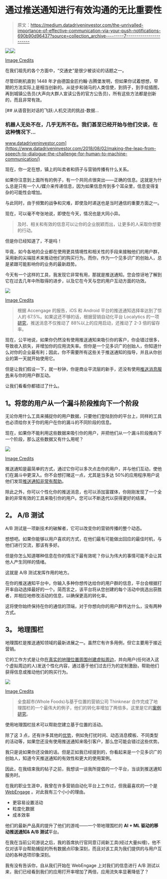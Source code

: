 # 通过推送通知进行有效沟通的无比重要性

> 原文：<https://medium.datadriveninvestor.com/the-unrivalled-importance-of-effective-communication-via-your-push-notifications-690b90d96437?source=collection_archive---------7----------------------->

[![](img/d16ffc25f3927e447ce3b2d996186c7e.png)](http://www.track.datadriveninvestor.com/1B9E)![](img/cb3fd1f7f9310b45ed60faa6d6e67c21.png)

[Image Credits](https://www.offgridweb.com/preparation/infographic-the-history-of-communication/)

在我们祖先的各个方面中，“交通史”是很少被谈论的话题之一。

尽管印刷机直到 1448 年才由德国金匠约翰·古腾堡发明，但如果你试着想想，早期的方法实际上是相当创新的。从徒步和骑马的人类信使，到鸽子，到手绘插图，再到城镇公告员(大声向大群人宣读公告的官方公告员)，所有这些方法都是创新的，而且非常有效。

[](https://www.datadriveninvestor.com/2018/08/02/making-the-leap-from-speech-to-dialogue-the-challenge-for-human-to-machine-communication/) [## 从语音到对话的飞跃:人机交流的挑战-数据…

### 机器人无处不在，几乎无所不在。我们甚至已经开始与他们交谈，在这种情况下…

www.datadriveninvestor.com](https://www.datadriveninvestor.com/2018/08/02/making-the-leap-from-speech-to-dialogue-the-challenge-for-human-to-machine-communication/) 

现在，你一定在想，镇上的叫卖者和鸽子与营销传播有什么关系。

如果你注意到上面所有的例子，有一个共同点很突出——正确的信息。这就是为什么总是只有一个人/媒介来传递信息，因为如果信息传到多个耳朵里，信息变得复杂的可能性会增加。

与此同时，由于频繁的战争和灾难，即使及时递送也是当时通信的重要方面之一。

现在，可以毫不夸张地说，即使在今天，情况也是大同小异。

> 及时、相关和有效的信息可以让你的企业脱颖而出，让更多的人采取你想要的行动。

但是你已经知道了，不是吗！

毕竟，如今各地的企业都在使用更具情境性和相关性的手段来接触他们的用户群，采用新的尖端技术来推动他们的购买行为。而你，作为一个见多识广的创始人，总是紧跟可能影响你的业务的最新趋势。

今天有一个这样的工具，我发现它非常有用，那就是推送通知。您会惊讶地了解到它在过去几年中所取得的进步，以及它在今天与您的用户互动方面的功效。

![](img/00e9cabda462038bde88b1e59668b790.png)

[Image Credits](https://softensy.com/how-to-use-push-notifications/)

> 根据 Accengage 的报告，iOS 和 Android 平台的推送通知选择率达到了惊人的 67.5%。如果这还不够的话，根据营销自动化平台 Localytics 的一项[研究](http://info.localytics.com/blog/push-messaging-drives-88-more-app-launches-for-users-who-opt-in)，推送消息不仅推动了 88%以上的应用启动，还推动了 2-3 倍的留存率。

现在，公平地说，如果你仍然没有使用推送通知来吸引你的客户，你会错过很多，导致收入损失，并增加你的应用流失率。但你是一个见多识广的创始人，你知道什么对你的企业最有利；因此，你不需要所有这些关于推送通知的指导，并且从你创业的第一天就开始使用它。

但是让我们假设一下，就一秒钟，你是商业平流层的新手，还没有使用[推送消息服务](https://webengage.com/mobile-push-notifications/)来与你的用户群互动。

让我们看看你都错过了什么。

## **1。将您的用户从一个漏斗阶段推向下一个阶段**

无论你用什么工具来捕捉你的用户数据，只要他们登陆到你的平台上，同样的工具也必须给你关于你的用户在你的漏斗的不同阶段的信息。

现在，如果你不能利用这些数据来吸引你的用户，并把他们从一个漏斗阶段推向下一个阶段，那么这些数据又有什么用呢？

![](img/4f48b9d05e4d8859efb3813a12b5b981.png)

[Image Credits](https://blog.marketo.com/2016/11/4-ways-to-optimize-the-middle-of-the-funnel.html/4-ways-to-optimize-the-middle-of-the-funnel-2)

推送通知是最简单的方式，通过它你可以多次点击你的用户，并与他们互动，使他们在漏斗中更深入。你不会想打赌这一点，尤其是当多达 50%的应用程序用户说他们发现[推送通知非常有帮助](http://info.localytics.com/blog/the-inside-view-how-consumers-really-feel-about-push-notifications)。

除此之外，你可以个性化你的推送消息，也可以添加富媒体，你刚刚发现了一个全新的非常有效的工具来吸引你的用户。您可以不断迭代以获得更好的结果。

## **2。** **A/B 测试**

A/B 测试是一项新技术的破解者，它可以改变你的营销传播的整个动态。

想想吧。如果你能够以用户喜欢的方式，在他们最有可能做出回应的最佳时机，与他们进行交流，那该有多好。

但是你怎么知道哪种信息在你的情况下最有效呢？你认为伟大的事情可能不会让其他人产生同样的情绪。

这就是 A/B 测试发挥作用的地方。

在你的推送通知平台中，你输入多种你想传达给你的用户群的信息，平台会根据打开率自动选择最好的一个。简而言之，该平台将从您创建的每个活动中挑选出获胜者，并相应地修改活动的信息，以确保更高的转化率。

这将使你始终保持在你的通信的顶端，对于你想向你的用户群传达什么，没有两种方式。

## **3。** **地理围栏**

地理围栏是推送通知领域的最新进展之一。虽然它有许多用例，但它主要用于接近营销。

它的工作方式是让你[在真实的地理位置周围创建虚拟周边](https://webengage.com/blog/what-is-geofencing/)，并向用户(任何进入这个虚拟周边的人)发送个性化内容，通过基于他们过去行为的定制激励，帮助他们获得信息或推动他们的购买行为。

![](img/bf98b34c89b25cb03d06cb68e263b1cc.png)

[Image Credits](https://www.spotdigitalmarketing.com/geofencing/)

> 全食超市(Whole Foods)与基于位置的营销公司 Thinknear 合作完成了地理围栏的一个最伟大的例子，他们的转化率增加了两倍多。这里是它的[案例研究](https://www.thinknear.com/case-study-whole-foods)。

使用地理围栏技术可以帮助您建立基于位置的活动。

除了这 3 点，还有许多其他的[优势](https://webengage.com/mobile-push-notifications/)，例如免打扰时间、动态消息模板、不同类型的活动等，如果您还没有使用推送通知来吸引客户，那么您可能会错过这些优势。

我只是说如果你还没做的话。但是正如我已经提到的，你看起来是一个见多识广的创始人，知道今天推送通知的有效性和更大的使用案例。

因此，在我结束我的帖子之前，我想谈一谈我所提倡的一个平台，当谈到推送通知服务时。

在我的职业生涯中，我曾在许多营销自动化平台上工作过，但我最喜欢的一个是 [WebEngage](https://webengage.com/) 。对此我有三个小小的理由。

*   更容易设置活动
*   粒度化数据
*   成本效率

他们的最新产品真的提升了他们的游戏——一个带地理围栏的 **AI + ML 驱动的移动推送通知& A/B 测试**平台。

在我在当前公司游说之后，我的首席执行官同意订阅新工具(经过大量纠缠)，他不仅对该平台帮助捕捉的所有数据点印象深刻，而且对该工具为我们提供的与用户互动的各种选项印象深刻。

我有没有告诉你，自从我们开始在 WebEngage 上对我们的信息进行 A/B 测试以来，我们已经看到我们的应用打开率增加了两倍，应用流失率显著降低了？